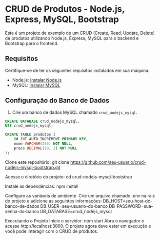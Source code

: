 # CRUD de Produtos - Node.js, Express, MySQL, Bootstrap

Este é um projeto de exemplo de um CRUD (Create, Read, Update, Delete) de produtos utilizando Node.js, Express, MySQL para o backend e Bootstrap para o frontend.

## Requisitos

Certifique-se de ter os seguintes requisitos instalados em sua máquina:

- Node.js: [Instalar Node.js](https://nodejs.org/)
- MySQL: [Instalar MySQL](https://dev.mysql.com/downloads/)

## Configuração do Banco de Dados

1. Crie um banco de dados MySQL chamado `crud_nodejs_mysql`.

```sql
CREATE DATABASE crud_nodejs_mysql;
USE crud_nodejs_mysql;

CREATE TABLE produtos (
    id INT AUTO_INCREMENT PRIMARY KEY,
    nome VARCHAR(255) NOT NULL,
    preco DECIMAL(10, 2) NOT NULL
);
```

Clone este repositório:
git clone https://github.com/seu-usuario/crud-nodejs-mysql-bootstrap.git

Acesse o diretório do projeto:
cd crud-nodejs-mysql-bootstrap

Instale as dependências:
npm install

Configure as variáveis de ambiente. Crie um arquivo chamado .env na raiz do projeto e adicione as seguintes informações:
DB_HOST=seu-host-do-banco-de-dados
DB_USER=seu-usuario-do-banco
DB_PASSWORD=sua-senha-do-banco
DB_DATABASE=crud_nodejs_mysql

Executando o Projeto
Inicie o servidor:
npm start
Abra o navegador e acesse http://localhost:3000.
O projeto agora deve estar em execução e você pode interagir com o CRUD de produtos.
